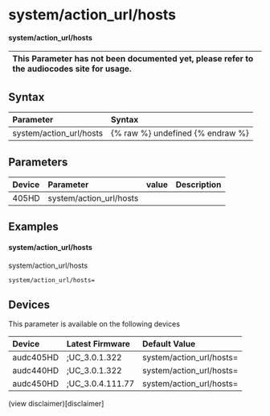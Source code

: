 ﻿---
description: system/action_url/hosts
search: false
---

# system/action_url/hosts

#### system/action_url/hosts


| This Parameter has not been documented yet, please refer to the audiocodes site for usage.  |
| :--- |

## Syntax
| Parameter | Syntax |
| :--- | :--- |
|system/action_url/hosts | {% raw %} undefined {% endraw %} |

## Parameters
|Device|Parameter|value|Description|
|:---|:---|:---|:---|
| 405HD | system/action_url/hosts |  |  |

## Examples
#### system/action_url/hosts

system/action_url/hosts

```
system/action_url/hosts=
```

## Devices
This parameter is available on the following devices

| Device | Latest Firmware | Default Value |
|:---|:---|:---|
| audc405HD | ;UC_3.0.1.322 | system/action_url/hosts= 
| audc440HD | ;UC_3.0.1.322 | system/action_url/hosts= 
| audc450HD | ;UC_3.0.4.111.77 | system/action_url/hosts= 

(view disclaimer)[disclaimer]
